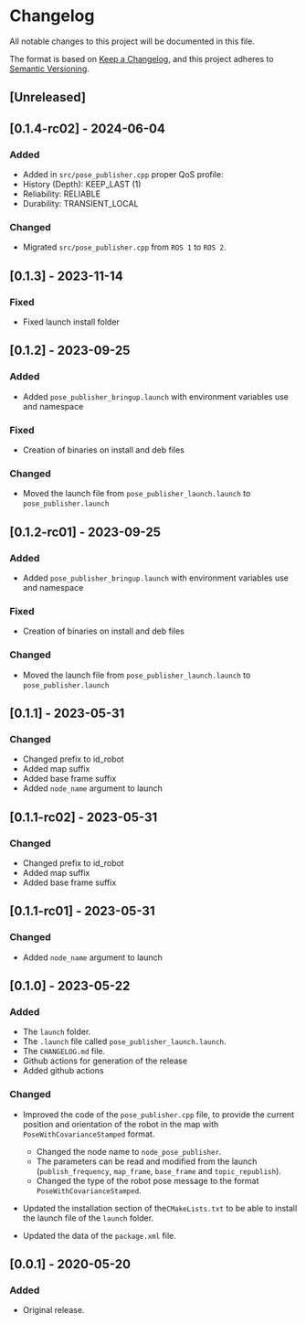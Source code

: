 # Changelog

All notable changes to this project will be documented in this file.

The format is based on [Keep a Changelog](https://keepachangelog.com/en/1.0.0/),
and this project adheres to [Semantic Versioning](https://semver.org/spec/v2.0.0.html).

## [Unreleased]

## [0.1.4-rc02] - 2024-06-04

### Added
- Added in `src/pose_publisher.cpp` proper QoS profile:
 - History (Depth): KEEP_LAST (1)
 - Reliability: RELIABLE
 - Durability: TRANSIENT_LOCAL

### Changed
- Migrated `src/pose_publisher.cpp` from `ROS 1` to `ROS 2`.

## [0.1.3] - 2023-11-14
### Fixed
- Fixed launch install folder

## [0.1.2] - 2023-09-25
### Added
- Added `pose_publisher_bringup.launch` with environment variables use and namespace

### Fixed
- Creation of binaries on install and deb files 

### Changed
- Moved the launch file from `pose_publisher_launch.launch` to `pose_publisher.launch`

## [0.1.2-rc01] - 2023-09-25
### Added
- Added `pose_publisher_bringup.launch` with environment variables use and namespace

### Fixed
- Creation of binaries on install and deb files 

### Changed
- Moved the launch file from `pose_publisher_launch.launch` to `pose_publisher.launch`

## [0.1.1] - 2023-05-31
### Changed
- Changed prefix to id_robot
- Added map suffix
- Added base frame suffix
- Added `node_name` argument to launch

## [0.1.1-rc02] - 2023-05-31
### Changed
- Changed prefix to id_robot
- Added map suffix
- Added base frame suffix

## [0.1.1-rc01] - 2023-05-31
### Changed
- Added `node_name` argument to launch

## [0.1.0] - 2023-05-22

### Added

- The `launch` folder.
- The `.launch` file called `pose_publisher_launch.launch`.
-  The `CHANGELOG.md` file.
- Github actions for generation of the release
- Added github actions

### Changed

- Improved the code of the `pose_publisher.cpp` file, to provide the current position and orientation of the robot in the map with `PoseWithCovarianceStamped` format.
  - Changed the node name to `node_pose_publisher`. 
  - The parameters can be read and modified from the launch (`publish_frequency`, `map_frame`, `base_frame` and `topic_republish`).
  - Changed the type of the robot pose message to the format `PoseWithCovarianceStamped`.

- Updated the installation section of the`CMakeLists.txt` to be able to install the launch file of the `launch` folder.
- Updated the data of the `package.xml` file.

## [0.0.1] - 2020-05-20

### Added

- Original release.
